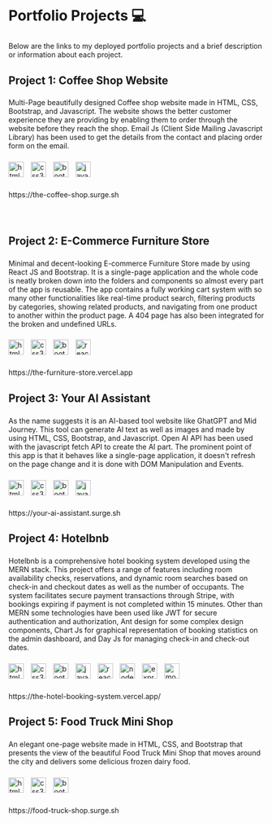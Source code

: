 <h1 align="left">Portfolio Projects 💻</h1>

###

<p align="left">Below are the links to my deployed portfolio projects and a brief description or information about each project.</p>

###

<h2 align="left">Project 1: Coffee Shop Website</h2>

###

<p align="left">Multi-Page beautifully designed Coffee shop website made in HTML, CSS, Bootstrap, and Javascript. The website shows the better customer experience they are providing by enabling them to order through the website before they reach the shop. Email Js (Client Side Mailing Javascript Library) has been used to get the details from the contact and placing order form on the email.</p>

###

<div align="left">
  <img src="https://cdn.jsdelivr.net/gh/devicons/devicon/icons/html5/html5-original.svg" height="30" alt="html5 logo"  />
  <img width="6" />
  <img src="https://cdn.jsdelivr.net/gh/devicons/devicon/icons/css3/css3-original.svg" height="30" alt="css3 logo"  />
  <img width="6" />
  <img src="https://skillicons.dev/icons?i=bootstrap" height="30" alt="bootstrap logo"  />
  <img width="6" />
  <img src="https://skillicons.dev/icons?i=js" height="30" alt="javascript logo"  />
</div>

###

<p align="left">https://the-coffee-shop.surge.sh</p>

###
<br />

<h2 align="left">Project 2: E-Commerce Furniture Store</h2>

###

<p align="left">Minimal and decent-looking E-commerce Furniture Store made by using React JS and Bootstrap. It is a single-page application and the whole code is neatly broken down into the folders and components so almost every part of the app is reusable. The app contains a fully working cart system with so many other functionalities like real-time product search, filtering products by categories, showing related products, and navigating from one product to another within the product page. A 404 page has also been integrated for the broken and undefined URLs.</p>

###

<div align="left">
  <img src="https://cdn.jsdelivr.net/gh/devicons/devicon/icons/html5/html5-original.svg" height="30" alt="html5 logo"  />
  <img width="6" />
  <img src="https://cdn.jsdelivr.net/gh/devicons/devicon/icons/css3/css3-original.svg" height="30" alt="css3 logo"  />
  <img width="6" />
  <img src="https://skillicons.dev/icons?i=bootstrap" height="30" alt="bootstrap logo"  />
  <img width="6" />
  <img src="https://skillicons.dev/icons?i=react" height="30" alt="react logo"  />
</div>

###

<p align="left">https://the-furniture-store.vercel.app</p>

###

<h2 align="left">Project 3: Your AI Assistant</h2>

###

<p align="left">As the name suggests it is an AI-based tool website like GhatGPT and Mid Journey. This tool can generate AI text as well as images and made by using HTML, CSS, Bootstrap, and Javascript. Open AI API has been used with the javascript fetch API to create the AI part. The prominent point of this app is that it behaves like a single-page application, it doesn't refresh on the page change and it is done with DOM Manipulation and Events.</p>

###

<div align="left">
  <img src="https://cdn.jsdelivr.net/gh/devicons/devicon/icons/html5/html5-original.svg" height="30" alt="html5 logo"  />
  <img width="6" />
  <img src="https://cdn.jsdelivr.net/gh/devicons/devicon/icons/css3/css3-original.svg" height="30" alt="css3 logo"  />
  <img width="6" />
  <img src="https://skillicons.dev/icons?i=bootstrap" height="30" alt="bootstrap logo"  />
  <img width="6" />
  <img src="https://skillicons.dev/icons?i=js" height="30" alt="javascript logo"  />
</div>

###

<p align="left">https://your-ai-assistant.surge.sh</p>

###

<h2 align="left">Project 4: Hotelbnb</h2>

###

<p align="left">Hotelbnb is a comprehensive hotel booking system developed using the MERN stack. This project offers a range of features including room availability checks, reservations, and dynamic room searches based on check-in and checkout dates as well as the number of occupants. The system facilitates secure payment transactions through Stripe, with bookings expiring if payment is not completed within 15 minutes. Other than MERN some technologies have been used like JWT for secure authentication and authorization, Ant design for some complex design components, Chart Js for graphical representation of booking statistics on the admin dashboard, and Day Js for managing check-in and check-out dates.</p>

###

<div align="left">
  <img src="https://cdn.jsdelivr.net/gh/devicons/devicon/icons/html5/html5-original.svg" height="30" alt="html5 logo"  />
  <img width="6" />
  <img src="https://cdn.jsdelivr.net/gh/devicons/devicon/icons/css3/css3-original.svg" height="30" alt="css3 logo"  />
  <img width="6" />
  <img src="https://skillicons.dev/icons?i=bootstrap" height="30" alt="bootstrap logo"  />
  <img width="6" />
  <img src="https://skillicons.dev/icons?i=js" height="30" alt="javascript logo"  />
  <img width="6" />
  <img src="https://skillicons.dev/icons?i=react" height="30" alt="react logo"  />
  <img width="6" />
  <img src="https://skillicons.dev/icons?i=nodejs" height="30" alt="nodejs logo"  />
  <img width="6" />
  <img src="https://skillicons.dev/icons?i=express" height="30" alt="express logo"  />
  <img width="6" />
  <img src="https://skillicons.dev/icons?i=mongodb" height="30" alt="mongodb logo"  />
</div>

###

<p align="left">https://the-hotel-booking-system.vercel.app/</p>

###

<h2 align="left">Project 5: Food Truck Mini Shop</h2>

###

<p align="left">An elegant one-page website made in HTML, CSS, and Bootstrap that presents the view of the beautiful Food Truck Mini Shop that moves around the city and delivers some delicious frozen dairy food.</p>

###

<div align="left">
  <img src="https://cdn.jsdelivr.net/gh/devicons/devicon/icons/html5/html5-original.svg" height="30" alt="html5 logo"  />
  <img width="6" />
  <img src="https://cdn.jsdelivr.net/gh/devicons/devicon/icons/css3/css3-original.svg" height="30" alt="css3 logo"  />
  <img width="6" />
  <img src="https://skillicons.dev/icons?i=bootstrap" height="30" alt="bootstrap logo"  />
</div>

###

<p align="left">https://food-truck-shop.surge.sh</p>

###
